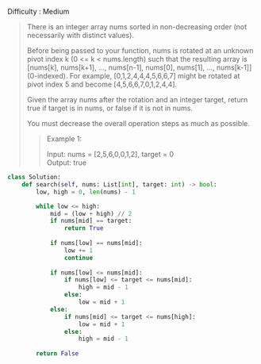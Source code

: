 Difficulty : Medium 

>There is an integer array nums sorted in non-decreasing order (not necessarily with distinct values).
>
>Before being passed to your function, nums is rotated at an unknown pivot index k (0 <= k < nums.length) such that the resulting array is [nums[k], nums[k+1], ..., nums[n-1], nums[0], nums[1], ..., nums[k-1]] (0-indexed). For example, [0,1,2,4,4,4,5,6,6,7] might be rotated at pivot index 5 and become [4,5,6,6,7,0,1,2,4,4].
>
>Given the array nums after the rotation and an integer target, return true if target is in nums, or false if it is not in nums.
>
>You must decrease the overall operation steps as much as possible.
>
>>Example 1:  
>>
>>Input: nums = [2,5,6,0,0,1,2], target = 0  
>>Output: true


```python
class Solution:
    def search(self, nums: List[int], target: int) -> bool:
        low, high = 0, len(nums) - 1

        while low <= high:
            mid = (low + high) // 2
            if nums[mid] == target:
                return True
         
            if nums[low] == nums[mid]:
                low += 1
                continue
            
            if nums[low] <= nums[mid]:
                if nums[low] <= target <= nums[mid]:
                    high = mid - 1
                else:
                    low = mid + 1
            else:
                if nums[mid] <= target <= nums[high]:
                    low = mid + 1
                else:
                    high = mid - 1
        
        return False
```
